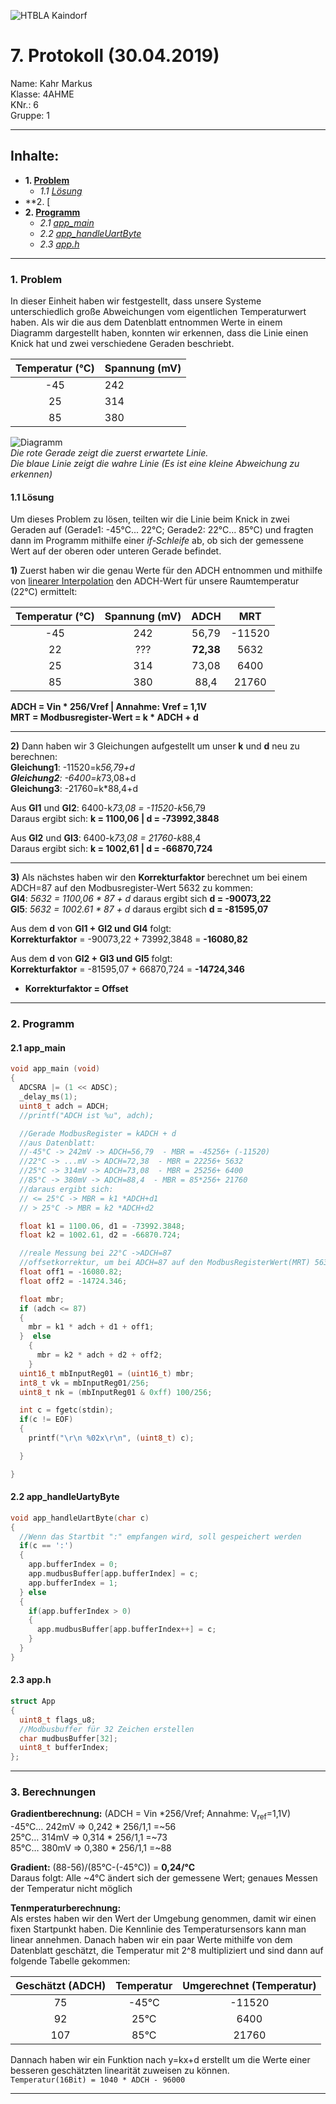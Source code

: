 ![HTBLA Kaindorf](https://github.com/HTLMechatronics/m15-la1-sx/blob/kahmam15/rsz_htl_kaindorf_logosvg.png)
# 7. Protokoll (30.04.2019)
Name: Kahr Markus  
Klasse: 4AHME  
KNr.: 6  
Gruppe: 1  
___

## Inhalte:  

* **1. [Problem](#Server-client)**  
   * *1.1 [Lösung](#response)*  
* **2. [
* **2. [Programm](#Programm)**  
   * *2.1 [app_main](#Main-Programm)* 
   * *2.2 [app_handleUartByte](#Register-Konfiguration)*  
   * *2.3 [app.h](#header)*   
   
___
  <a name="Server-client"></a>
### 1. Problem
In dieser Einheit haben wir festgestellt, dass unsere Systeme unterschiedlich große Abweichungen vom eigentlichen Temperaturwert haben. 
Als wir die aus dem Datenblatt entnommen Werte in einem Diagramm dargestellt haben, konnten wir erkennen, dass die Linie einen Knick hat und zwei verschiedene Geraden beschriebt.  

| Temperatur (°C) | Spannung (mV) |  
|:---------------:|:--------------|  
|-45 |242 |
|25  |314 |
|85  |380 |

![Diagramm](https://github.com/HTLMechatronics/m15-la1-sx/blob/kahmam15/Diagramm.PNG)  
*Die rote Gerade zeigt die zuerst erwartete Linie.*  
*Die blaue Linie  zeigt die wahre Linie (Es ist eine kleine Abweichung zu erkennen)*
    
<a name="response"></a>
#### 1.1 Lösung  
Um dieses Problem zu lösen, teilten wir die Linie beim Knick in zwei Geraden auf (Gerade1: -45°C... 22°C; Gerade2: 22°C... 85°C) und fragten dann im Programm mithilfe einer *if-Schleife* ab, ob sich der gemessene Wert auf der oberen oder unteren Gerade befindet.  
  
**1)** Zuerst haben wir die genau Werte für den ADCH entnommen und mithilfe von [linearer Interpolation] den ADCH-Wert für unsere Raumtemperatur (22°C) ermittelt:  

| Temperatur (°C) | Spannung (mV) | ADCH | MRT |  
|:---------------:|:-------------:|:----:|:---:|  
|-45 |242 |56,79 |-11520 |
|22  |??? |**72,38** | 5632 |
|25  |314 |73,08 |6400 |
|85  |380 |88,4  |21760 |  
  
**ADCH = Vin * 256/Vref | Annahme: Vref = 1,1V**  
**MRT = Modbusregister-Wert = k * ADCH + d**  
  
___
**2)** Dann haben wir 3 Gleichungen aufgestellt um unser **k** und **d** neu zu berechnen:  
**Gleichung1**: -11520=k*56,79+d  
**Gleichung2**: -6400=k*73,08+d  
**Gleichung3**: -21760=k*88,4+d  

Aus **Gl1** und **Gl2**: 6400-k*73,08  = -11520-k*56,79  
Daraus ergibt sich: **k = 1100,06 | d = -73992,3848**  
  
Aus **Gl2** und **Gl3**: 6400-k*73,08 = 21760-k*88,4  
Daraus ergibt sich: **k = 1002,61 | d = -66870,724**  
  
___
**3)** Als nächstes haben wir den **Korrekturfaktor** berechnet um bei einem ADCH=87 auf den Modbusregister-Wert 5632 zu kommen:  
**Gl4**: *5632 = 1100,06 * 87 + d* daraus ergibt sich **d = -90073,22**  
**Gl5**: *5632 = 1002.61 * 87 + d* daraus ergibt sich **d = -81595,07**  
  
Aus dem **d** von **Gl1 + Gl2 und Gl4** folgt:  
**Korrekturfaktor** = -90073,22 + 73992,3848 = **-16080,82**  
  
Aus dem **d** von **Gl2 + Gl3 und Gl5** folgt:  
**Korrekturfaktor** = -81595,07 + 66870,724 = **-14724,346**  
  
* **Korrekturfaktor = Offset**  


___  

<a name="Programm"></a>
### 2. Programm   
    
<a name="Main-Programm"></a>
#### 2.1 app_main
```c
void app_main (void)
{
  ADCSRA |= (1 << ADSC);
  _delay_ms(1);
  uint8_t adch = ADCH;
  //printf("ADCH ist %u", adch);

  //Gerade ModbusRegister = kADCH + d
  //aus Datenblatt: 
  //-45°C -> 242mV -> ADCH=56,79  - MBR = -45256+ (-11520)
  //22°C -> ...mV -> ADCH=72,38  - MBR = 22256+ 5632
  //25°C -> 314mV -> ADCH=73,08  - MBR = 25256+ 6400
  //85°C -> 380mV -> ADCH=88,4  - MBR = 85*256+ 21760
  //daraus ergibt sich:
  // <= 25°C -> MBR = k1 *ADCH+d1
  // > 25°C -> MBR = k2 *ADCH+d2

  float k1 = 1100.06, d1 = -73992.3848;
  float k2 = 1002.61, d2 = -66870.724;

  //reale Messung bei 22°C ->ADCH=87
  //offsetkorrektur, um bei ADCH=87 auf den ModbusRegisterWert(MRT) 5632 zu kommen
  float off1 = -16080.82;
  float off2 = -14724.346;

  float mbr;
  if (adch <= 87)
  {
    mbr = k1 * adch + d1 + off1;
  }  else
    {
      mbr = k2 * adch + d2 + off2;
    }
  uint16_t mbInputReg01 = (uint16_t) mbr;
  int8_t vk = mbInputReg01/256;
  uint8_t nk = (mbInputReg01 & 0xff) 100/256;

  int c = fgetc(stdin);
  if(c != EOF)
  {
    printf("\r\n %02x\r\n", (uint8_t) c);

  }

}
```  
<a name="Register-Konfiguration"></a>
#### 2.2 app_handleUartyByte

```c
void app_handleUartByte(char c)
{
  //Wenn das Startbit ":" empfangen wird, soll gespeichert werden
  if(c == ':')
  {
    app.bufferIndex = 0;
    app.mudbusBuffer[app.bufferIndex] = c;
    app.bufferIndex = 1;
  } else
  {
    if(app.bufferIndex > 0)
    {
      app.mudbusBuffer[app.bufferIndex++] = c;
    }
  }
}
```  

<a name="header"></a>
#### 2.3 app.h  

```c
struct App
{
  uint8_t flags_u8;
  //Modbusbuffer für 32 Zeichen erstellen
  char mudbusBuffer[32];
  uint8_t bufferIndex;
};
```
___
  
<a name="Berechnung"></a>
### 3. Berechnungen 

**Gradientberechnung:**  (ADCH = Vin *256/Vref; Annahme: V<sub>ref</sub>=1,1V)  
-45°C… 242mV => 0,242 * 256/1,1 =~56  
 25°C… 314mV => 0,314 * 256/1,1 =~73  
 85°C… 380mV => 0,380 * 256/1,1 =~88  
   
 **Gradient:** (88-56)/(85°C-(-45°C)) = **0,24/°C**   
 Daraus folgt: Alle ~4°C ändert sich der gemessene Wert; genaues Messen der Temperatur nicht möglich  
   
**Tenmperaturberechnung:**  
Als erstes haben wir den Wert der Umgebung genommen, damit wir einen fixen Startpunkt haben. Die Kennlinie des Temperatursensors kann man linear annehmen. Danach haben wir ein paar Werte mithilfe von dem Datenblatt geschätzt, die Temperatur mit 2^8 multipliziert und sind dann auf folgende Tabelle gekommen:

| Geschätzt (ADCH) |Temperatur| Umgerechnet (Temperatur) |
|:---------------:|:--------:|:------------------------:|
|    75           |-45°C     |    -11520                |  
|    92           |25°C      |     6400                 |
|    107          |85°C      |    21760                 |
  
Dannach haben wir ein Funktion nach y=kx+d erstellt um die Werte einer besseren geschätzten linearität zuweisen zu können.  
```Temperatur(16Bit) = 1040 * ADCH - 96000```  
  
___  

[linearer Interpolation]:https://www.bauformeln.de/mathematik/lineare-interpolation/
